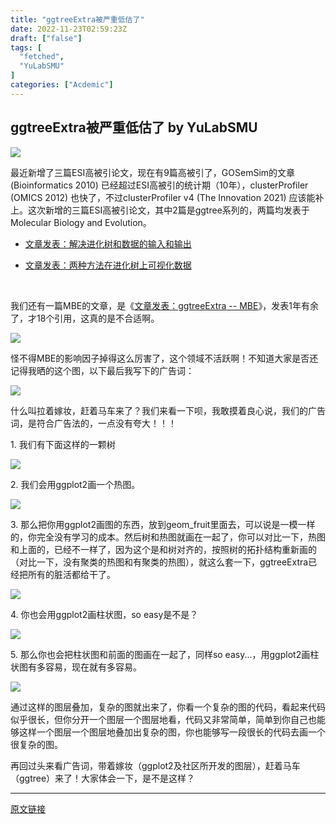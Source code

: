 ```yaml
---
title: "ggtreeExtra被严重低估了"
date: 2022-11-23T02:59:23Z
draft: ["false"]
tags: [
  "fetched",
  "YuLabSMU"
]
categories: ["Acdemic"]
---
```

ggtreeExtra被严重低估了 by YuLabSMU
------
<div><p data-mpa-powered-by="yiban.io"><img data-backh="394" data-backw="578" data-galleryid="" data-ratio="0.6817155756207675" data-s="300,640" data-src="https://mmbiz.qpic.cn/mmbiz_png/MPBFtnFrw4lbBBG5s5EhuKicNSQxML19O3jI2fkfogGicKzgOGRfoT1FlH6fbBo7bkaWib7iayZiaropVGLUeh2vDibg/640?wx_fmt=png" data-type="png" data-w="1329" src="https://mmbiz.qpic.cn/mmbiz_png/MPBFtnFrw4lbBBG5s5EhuKicNSQxML19O3jI2fkfogGicKzgOGRfoT1FlH6fbBo7bkaWib7iayZiaropVGLUeh2vDibg/640?wx_fmt=png"></p><p>最近新增了三篇ESI高被引论文，现在有9篇高被引了，GOSemSim的文章 (Bioinformatics 2010) 已经超过ESI高被引的统计期（10年），clusterProfiler (OMICS 2012) 也快了，不过clusterProfiler v4 (The Innovation 2021) 应该能补上。这次新增的三篇ESI高被引论文，其中2篇是ggtree系列的，两篇均发表于Molecular Biology and Evolution。<br></p><ul><li><p><a target="_blank" href="http://mp.weixin.qq.com/s?__biz=MzI5NjUyNzkxMg==&amp;mid=2247488817&amp;idx=1&amp;sn=5d2901c1815d51bf0125280d904e42d7&amp;chksm=ec43a476db342d60ffccc9ab04990412003b67067f86586c510ad8d43cbf1a2c5c9ff345391f&amp;scene=21#wechat_redirect" textvalue="文章发表：解决进化树和数据的输入和输出" linktype="text" imgurl="" imgdata="null" data-itemshowtype="0" tab="innerlink" data-linktype="2">文章发表：解决进化树和数据的输入和输出</a><br></p></li><li><p><a target="_blank" href="http://mp.weixin.qq.com/s?__biz=MzI5NjUyNzkxMg==&amp;mid=2247486677&amp;idx=1&amp;sn=c9af4ab4642db5e7f3eff04f392be17d&amp;chksm=ec43bd92db34348453069f5fd3392ac8bb1be32e0a486cae1acbb6836af604b8be38740a1c8c&amp;scene=21#wechat_redirect" textvalue="文章发表：两种方法在进化树上可视化数据" linktype="text" imgurl="" imgdata="null" data-itemshowtype="0" tab="innerlink" data-linktype="2">文章发表：两种方法在进化树上可视化数据</a></p></li></ul><p><br></p><p>我们还有一篇MBE的文章，是《<a target="_blank" href="http://mp.weixin.qq.com/s?__biz=MzI5NjUyNzkxMg==&amp;mid=2247491114&amp;idx=1&amp;sn=56b3f59ab25eba4ea20cc2b7f6f168e3&amp;chksm=ec43af6ddb34267bf1a5aeca28e9d04808255b1a66b5345cf8175ec4a0d50c451cf00bcc351d&amp;scene=21#wechat_redirect" textvalue="文章发表：ggtreeExtra -- MBE" linktype="text" imgurl="" imgdata="null" data-itemshowtype="0" tab="innerlink" data-linktype="2">文章发表：ggtreeExtra -- MBE</a>》，发表1年有余了，才18个引用，这真的是不合适啊。<br></p><p><img data-backh="124" data-backw="578" data-galleryid="" data-ratio="0.2152777777777778" data-s="300,640" data-src="https://mmbiz.qpic.cn/mmbiz_png/MPBFtnFrw4lbBBG5s5EhuKicNSQxML19ORx9kORuOEfG0S3gERnvtfCxkuTEuEeUZB4SlUCj1xIGXhEpH8XM3Xg/640?wx_fmt=png" data-type="png" data-w="1008" src="https://mmbiz.qpic.cn/mmbiz_png/MPBFtnFrw4lbBBG5s5EhuKicNSQxML19ORx9kORuOEfG0S3gERnvtfCxkuTEuEeUZB4SlUCj1xIGXhEpH8XM3Xg/640?wx_fmt=png"></p><p>怪不得MBE的影响因子掉得这么厉害了，这个领域不活跃啊！不知道大家是否还记得我晒的这个图，以下最后我写下的广告词：</p><p><a target="_blank" href="https://mp.weixin.qq.com/s?__biz=MzI5NjUyNzkxMg==&amp;mid=2247491114&amp;idx=1&amp;sn=56b3f59ab25eba4ea20cc2b7f6f168e3&amp;chksm=ec43af6ddb34267bf1a5aeca28e9d04808255b1a66b5345cf8175ec4a0d50c451cf00bcc351d&amp;token=1997268758&amp;lang=zh_CN&amp;scene=21#wechat_redirect" textvalue="你已选中了添加链接的内容" linktype="text" imgurl="" imgdata="null" tab="innerlink" data-linktype="1"><span data-positionback="static"><img data-backh="492" data-backw="578" data-galleryid="" data-ratio="0.851145038167939" data-s="300,640" data-src="https://mmbiz.qpic.cn/mmbiz_png/MPBFtnFrw4lbBBG5s5EhuKicNSQxML19Or93paMEKicxVSjEnjGgt53xHMQf1DrOCbtXjNxe3Jorpr7c3ZgB2QQw/640?wx_fmt=png" data-type="png" data-w="786" src="https://mmbiz.qpic.cn/mmbiz_png/MPBFtnFrw4lbBBG5s5EhuKicNSQxML19Or93paMEKicxVSjEnjGgt53xHMQf1DrOCbtXjNxe3Jorpr7c3ZgB2QQw/640?wx_fmt=png"></span></a></p><p>什么叫拉着嫁妆，赶着马车来了？我们来看一下呗，我敢摸着良心说，我们的广告词，是符合广告法的，一点没有夸大！！！</p><p>1. 我们有下面这样的一颗树</p><p><img data-backh="334" data-backw="578" data-ratio="0.5772495755517827" data-s="300,640" data-src="https://mmbiz.qpic.cn/mmbiz_png/MPBFtnFrw4lbBBG5s5EhuKicNSQxML19OKP9kvibnqxLYdYgoA4pBRDG2JgKQiclI3xlszLQmFsUNQxJPuIhKhydA/640?wx_fmt=png" data-type="png" data-w="1178" src="https://mmbiz.qpic.cn/mmbiz_png/MPBFtnFrw4lbBBG5s5EhuKicNSQxML19OKP9kvibnqxLYdYgoA4pBRDG2JgKQiclI3xlszLQmFsUNQxJPuIhKhydA/640?wx_fmt=png"></p><p>2. 我们会用ggplot2画一个热图。</p><p><img data-backh="340" data-backw="578" data-ratio="0.588031222896791" data-s="300,640" data-src="https://mmbiz.qpic.cn/mmbiz_png/MPBFtnFrw4lbBBG5s5EhuKicNSQxML19OWOahDQfEp4SlphozuVJaST4znpb4yqkiazKfhRku3RSw5FeCc39RLQg/640?wx_fmt=png" data-type="png" data-w="1153" src="https://mmbiz.qpic.cn/mmbiz_png/MPBFtnFrw4lbBBG5s5EhuKicNSQxML19OWOahDQfEp4SlphozuVJaST4znpb4yqkiazKfhRku3RSw5FeCc39RLQg/640?wx_fmt=png"><br></p><p>3. 那么把你用ggplot2画图的东西，放到geom_fruit里面去，可以说是一模一样的，你完全没有学习的成本。然后树和热图就画在一起了，你可以对比一下，热图和上面的，已经不一样了，因为这个是和树对齐的，按照树的拓扑结构重新画的（对比一下，没有聚类的热图和有聚类的热图），就这么套一下，ggtreeExtra已经把所有的脏活都给干了。</p><p><img data-backh="327" data-backw="578" data-galleryid="" data-ratio="0.5658333333333333" data-s="300,640" data-src="https://mmbiz.qpic.cn/mmbiz_png/MPBFtnFrw4lbBBG5s5EhuKicNSQxML19OmYvWmMqrHMpzCLSMGVNUNkaEicoAB88Ym4HWebV9LIvshEY2bQWUk5w/640?wx_fmt=png" data-type="png" data-w="1200" src="https://mmbiz.qpic.cn/mmbiz_png/MPBFtnFrw4lbBBG5s5EhuKicNSQxML19OmYvWmMqrHMpzCLSMGVNUNkaEicoAB88Ym4HWebV9LIvshEY2bQWUk5w/640?wx_fmt=png"></p><p>4. 你也会用ggplot2画柱状图，so easy是不是？<br></p><p><img data-backh="344" data-backw="578" data-galleryid="" data-ratio="0.5942658557775847" data-s="300,640" data-src="https://mmbiz.qpic.cn/mmbiz_png/MPBFtnFrw4lbBBG5s5EhuKicNSQxML19OTILNG8FxydG0lTCicDRh09dZaicqRicWLtiaibYTW1uJFSbkW7mbiaBoFmicg/640?wx_fmt=png" data-type="png" data-w="1151" src="https://mmbiz.qpic.cn/mmbiz_png/MPBFtnFrw4lbBBG5s5EhuKicNSQxML19OTILNG8FxydG0lTCicDRh09dZaicqRicWLtiaibYTW1uJFSbkW7mbiaBoFmicg/640?wx_fmt=png"></p><p>5. 那么你也会把柱状图和前面的图画在一起了，同样so easy...，用ggplot2画柱状图有多容易，现在就有多容易。</p><p><img data-backh="335" data-backw="578" data-ratio="0.5783234546994073" data-s="300,640" data-src="https://mmbiz.qpic.cn/mmbiz_png/MPBFtnFrw4lbBBG5s5EhuKicNSQxML19OtonZEXEFWsrZiaqOViaAq6F4GEKj7hAwLcic2qBJC22nzxLF8pZUHpeHA/640?wx_fmt=png" data-type="png" data-w="1181" src="https://mmbiz.qpic.cn/mmbiz_png/MPBFtnFrw4lbBBG5s5EhuKicNSQxML19OtonZEXEFWsrZiaqOViaAq6F4GEKj7hAwLcic2qBJC22nzxLF8pZUHpeHA/640?wx_fmt=png"></p><p>通过这样的图层叠加，复杂的图就出来了，你看一个复杂的图的代码，看起来代码似乎很长，但你分开一个图层一个图层地看，代码又非常简单，简单到你自己也能够这样一个图层一个图层地叠加出复杂的图，你也能够写一段很长的代码去画一个很复杂的图。</p><p>再回过头来看广告词，带着嫁妆（ggplot2及社区所开发的图层），赶着马车（ggtree）来了！大家体会一下，是不是这样？</p><p><mp-style-type data-value="3"></mp-style-type></p></div>  
<hr>
<a href="https://mp.weixin.qq.com/s/H8xPU-S33iMdzDqK5O2aNA",target="_blank" rel="noopener noreferrer">原文链接</a>
